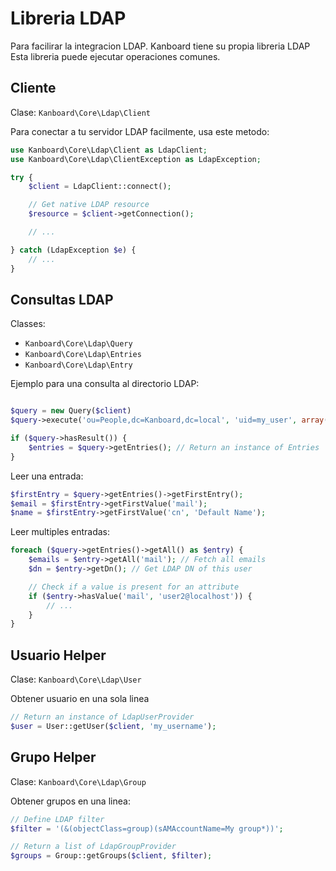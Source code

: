 Libreria LDAP
============

Para facilirar la integracion LDAP. Kanboard tiene su propia libreria LDAP
Esta libreria puede ejecutar operaciones comunes.

Cliente
-------

Clase: `Kanboard\Core\Ldap\Client`

Para conectar a tu servidor LDAP facilmente, usa este metodo:

```php
use Kanboard\Core\Ldap\Client as LdapClient;
use Kanboard\Core\Ldap\ClientException as LdapException;

try {
    $client = LdapClient::connect();

    // Get native LDAP resource
    $resource = $client->getConnection();

    // ...

} catch (LdapException $e) {
    // ...
}
```

Consultas LDAP
--------------

Classes:

- `Kanboard\Core\Ldap\Query`
- `Kanboard\Core\Ldap\Entries`
- `Kanboard\Core\Ldap\Entry`

Ejemplo para una consulta al directorio LDAP:

```php

$query = new Query($client)
$query->execute('ou=People,dc=Kanboard,dc=local', 'uid=my_user', array('cn', 'mail'));

if ($query->hasResult()) {
    $entries = $query->getEntries(); // Return an instance of Entries
}
```

Leer una entrada:

```php
$firstEntry = $query->getEntries()->getFirstEntry();
$email = $firstEntry->getFirstValue('mail');
$name = $firstEntry->getFirstValue('cn', 'Default Name');
```

Leer multiples entradas:

```php
foreach ($query->getEntries()->getAll() as $entry) {
    $emails = $entry->getAll('mail'); // Fetch all emails
    $dn = $entry->getDn(); // Get LDAP DN of this user

    // Check if a value is present for an attribute
    if ($entry->hasValue('mail', 'user2@localhost')) {
        // ...
    }
}
```

Usuario Helper
--------------

Clase: `Kanboard\Core\Ldap\User`

Obtener usuario en una sola linea

```php
// Return an instance of LdapUserProvider
$user = User::getUser($client, 'my_username');
```

Grupo Helper
------------

Clase: `Kanboard\Core\Ldap\Group`

Obtener grupos en una linea:

```php
// Define LDAP filter
$filter = '(&(objectClass=group)(sAMAccountName=My group*))';

// Return a list of LdapGroupProvider
$groups = Group::getGroups($client, $filter);
```
